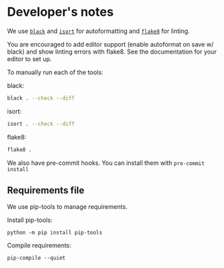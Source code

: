 # Developer's notes

We use [`black`](https://github.com/psf/black) and [`isort`](https://github.com/pycqa/isort) for autoformatting and [`flake8`](https://github.com/PyCQA/flake8) for linting.

You are encouraged to add editor support (enable autoformat on save w/ black) and show linting errors with flake8. See the documentation for your editor to set up.

To manually run each of the tools:

black:

```sh
black . --check --diff
```

isort:

```sh
isort . --check --diff
```

flake8:

```sh
flake8 .
```

We also have pre-commit hooks. You can install them with `pre-commit install`

## Requirements file

We use pip-tools to manage requirements.

Install pip-tools:

`python -m pip install pip-tools`

Compile requirements:

`pip-compile --quiet`

